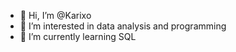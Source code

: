 - 👋 Hi, I’m @Karixo
- 👀 I’m interested in data analysis and programming
- 🌱 I’m currently learning SQL

<!---
- 💞️ I’m looking to collaborate on indie games
--->
<!---
Karixo/Karixo is a ✨ special ✨ repository because its `README.md` (this file) appears on your GitHub profile.
You can click the Preview link to take a look at your changes.
--->
